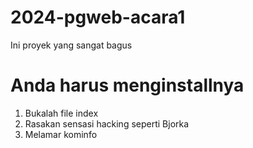 # 2024-pgweb-acara1
Ini proyek yang sangat bagus
# Anda harus menginstallnya
1. Bukalah file index
2. Rasakan sensasi hacking seperti Bjorka
3. Melamar kominfo
